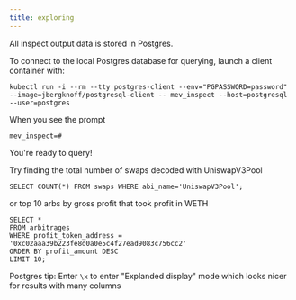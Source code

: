 ```yaml
---
title: exploring
---
```


All inspect output data is stored in Postgres.

To connect to the local Postgres database for querying, launch a client container with:
```
kubectl run -i --rm --tty postgres-client --env="PGPASSWORD=password" --image=jbergknoff/postgresql-client -- mev_inspect --host=postgresql --user=postgres
```

When you see the prompt
```
mev_inspect=#
```

You're ready to query!

Try finding the total number of swaps decoded with UniswapV3Pool
```
SELECT COUNT(*) FROM swaps WHERE abi_name='UniswapV3Pool';
```

or top 10 arbs by gross profit that took profit in WETH
```
SELECT *
FROM arbitrages
WHERE profit_token_address = '0xc02aaa39b223fe8d0a0e5c4f27ead9083c756cc2'
ORDER BY profit_amount DESC
LIMIT 10;
```

Postgres tip: Enter `\x` to enter "Explanded display" mode which looks nicer for results with many columns
